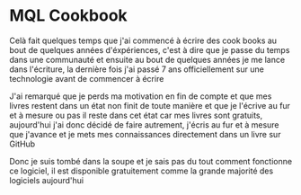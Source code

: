 # MQL Cookbook

Celà fait quelques temps que j'ai commencé à écrire des cook books au bout de quelques années d'éxpériences, c'est à dire que je passe du temps dans une communauté et ensuite au bout de quelques années je me lance dans l'écriture, la dernière fois j'ai passé 7 ans officiellement sur une technologie avant de commencer à écrire

J'ai remarqué que je perds ma motivation en fin de compte et que mes livres restent dans un état non finit de toute manière et que je l'écrive au fur et à mesure ou pas il reste dans cet état car mes livres sont gratuits, aujourd'hui j'ai donc décidé de faire autrement, j'écris au fur et à mesure que j'avance et je mets mes connaissances directement dans un livre sur GitHub

Donc je suis tombé dans la soupe et je sais pas du tout comment fonctionne ce logiciel, il est disponible gratuitement comme la grande majorité des logiciels aujourd'hui
